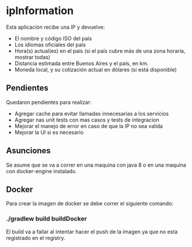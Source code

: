 # ipInformation

Esta aplicación recibe una IP y devuelve:

* El nombre y código ISO del país
* Los idiomas oficiales del país
* Hora(s) actual(es) en el país (si el país cubre más de una zona horaria, mostrar todas)
* Distancia estimada entre Buenos Aires y el país, en km.
* Moneda local, y su cotización actual en dólares (si está disponible)


## Pendientes

Quedaron pendientes para realizar:

* Agregar cache para evitar llamadas innecesarias a los servicios
* Agregar nas unit tests con mas casos y tests de integracion
* Mejorar el manejo de error en caso de que la IP no sea valida
* Mejorar la UI si es necesario

## Asunciones

Se asume que se va a correr en una maquina con java 8 o en una maquina con docker-engine instalado.

## Docker

Para crear la imagen de docker se debe correr el siguiente comando:

### ./gradlew build buildDocker

El build va a fallar al intentar hacer el push de la imagen ya que no esta registrado en el registry.

